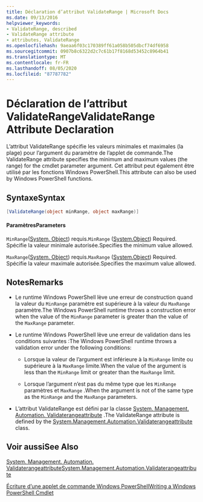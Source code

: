 ```yaml
---
title: Déclaration d’attribut ValidateRange | Microsoft Docs
ms.date: 09/13/2016
helpviewer_keywords:
- ValidateRange, described
- ValidateRange attribute
- attributes, ValidateRange
ms.openlocfilehash: 9aeaa6f03c170389ff61a058b505dbcf74df6958
ms.sourcegitcommit: 0907b8c6322d2c7c61b17f8168d53452c8964b41
ms.translationtype: MT
ms.contentlocale: fr-FR
ms.lasthandoff: 08/05/2020
ms.locfileid: "87787782"
---
```

# <a name="validaterange-attribute-declaration"></a><span data-ttu-id="e6461-102">Déclaration de l’attribut ValidateRange</span><span class="sxs-lookup"><span data-stu-id="e6461-102">ValidateRange Attribute Declaration</span></span>

<span data-ttu-id="e6461-103">L’attribut ValidateRange spécifie les valeurs minimales et maximales (la plage) pour l’argument du paramètre de l’applet de commande.</span><span class="sxs-lookup"><span data-stu-id="e6461-103">The ValidateRange attribute specifies the minimum and maximum values (the range) for the cmdlet parameter argument.</span></span> <span data-ttu-id="e6461-104">Cet attribut peut également être utilisé par les fonctions Windows PowerShell.</span><span class="sxs-lookup"><span data-stu-id="e6461-104">This attribute can also be used by Windows PowerShell functions.</span></span>

## <a name="syntax"></a><span data-ttu-id="e6461-105">Syntaxe</span><span class="sxs-lookup"><span data-stu-id="e6461-105">Syntax</span></span>

```csharp
[ValidateRange(object minRange, object maxRange)]
```

#### <a name="parameters"></a><span data-ttu-id="e6461-106">Paramètres</span><span class="sxs-lookup"><span data-stu-id="e6461-106">Parameters</span></span>

<span data-ttu-id="e6461-107">`MinRange`([System. Object](/dotnet/api/system.object)) requis.</span><span class="sxs-lookup"><span data-stu-id="e6461-107">`MinRange` ([System.Object](/dotnet/api/system.object)) Required.</span></span> <span data-ttu-id="e6461-108">Spécifie la valeur minimale autorisée.</span><span class="sxs-lookup"><span data-stu-id="e6461-108">Specifies the minimum value allowed.</span></span>

<span data-ttu-id="e6461-109">`MaxRange`([System. Object](/dotnet/api/system.object)) requis.</span><span class="sxs-lookup"><span data-stu-id="e6461-109">`MaxRange` ([System.Object](/dotnet/api/system.object)) Required.</span></span> <span data-ttu-id="e6461-110">Spécifie la valeur maximale autorisée.</span><span class="sxs-lookup"><span data-stu-id="e6461-110">Specifies the maximum value allowed.</span></span>

## <a name="remarks"></a><span data-ttu-id="e6461-111">Notes</span><span class="sxs-lookup"><span data-stu-id="e6461-111">Remarks</span></span>

- <span data-ttu-id="e6461-112">Le runtime Windows PowerShell lève une erreur de construction quand la valeur du `MinRange` paramètre est supérieure à la valeur du `MaxRange` paramètre.</span><span class="sxs-lookup"><span data-stu-id="e6461-112">The Windows PowerShell runtime throws a construction error when the value of the `MinRange` parameter is greater than the value of the `MaxRange` parameter.</span></span>

- <span data-ttu-id="e6461-113">Le runtime Windows PowerShell lève une erreur de validation dans les conditions suivantes :</span><span class="sxs-lookup"><span data-stu-id="e6461-113">The Windows PowerShell runtime throws a validation error under the following conditions:</span></span>

  - <span data-ttu-id="e6461-114">Lorsque la valeur de l’argument est inférieure à la `MinRange` limite ou supérieure à la `MaxRange` limite.</span><span class="sxs-lookup"><span data-stu-id="e6461-114">When the value of the argument is less than the `MinRange` limit or greater than the `MaxRange` limit.</span></span>

  - <span data-ttu-id="e6461-115">Lorsque l’argument n’est pas du même type que les `MinRange` paramètres et `MaxRange` .</span><span class="sxs-lookup"><span data-stu-id="e6461-115">When the argument is not of the same type as the `MinRange` and the `MaxRange` parameters.</span></span>

- <span data-ttu-id="e6461-116">L’attribut ValidateRange est défini par la classe [System. Management. Automation. Validaterangeattribute](/dotnet/api/System.Management.Automation.ValidateRangeAttribute) .</span><span class="sxs-lookup"><span data-stu-id="e6461-116">The ValidateRange attribute is defined by the [System.Management.Automation.Validaterangeattribute](/dotnet/api/System.Management.Automation.ValidateRangeAttribute) class.</span></span>

## <a name="see-also"></a><span data-ttu-id="e6461-117">Voir aussi</span><span class="sxs-lookup"><span data-stu-id="e6461-117">See Also</span></span>

[<span data-ttu-id="e6461-118">System. Management. Automation. Validaterangeattribute</span><span class="sxs-lookup"><span data-stu-id="e6461-118">System.Management.Automation.Validaterangeattribute</span></span>](/dotnet/api/System.Management.Automation.ValidateRangeAttribute)

[<span data-ttu-id="e6461-119">Écriture d’une applet de commande Windows PowerShell</span><span class="sxs-lookup"><span data-stu-id="e6461-119">Writing a Windows PowerShell Cmdlet</span></span>](./writing-a-windows-powershell-cmdlet.md)
